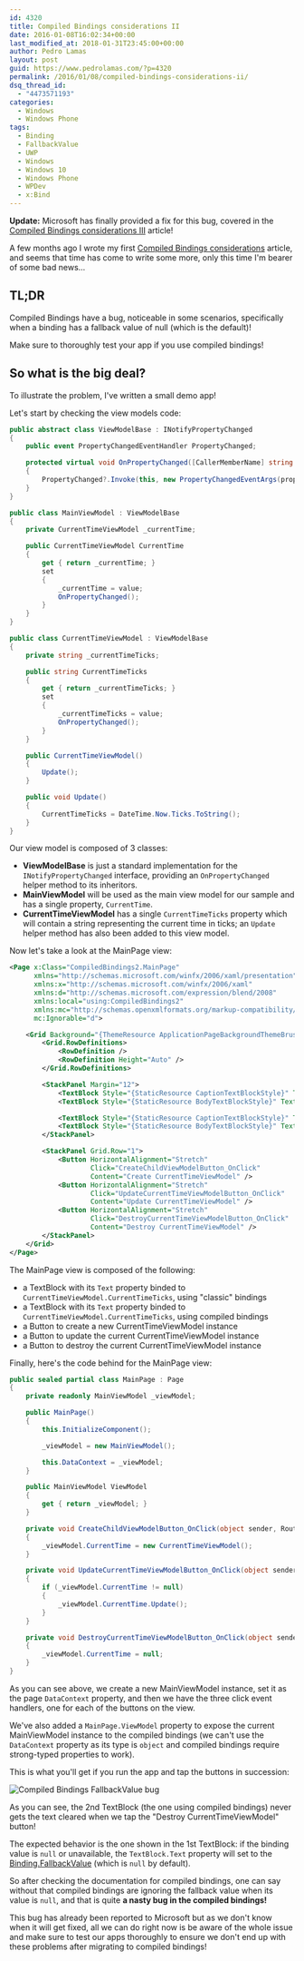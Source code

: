 ```yaml
---
id: 4320
title: Compiled Bindings considerations II
date: 2016-01-08T16:02:34+00:00
last_modified_at: 2018-01-31T23:45:00+00:00
author: Pedro Lamas
layout: post
guid: https://www.pedrolamas.com/?p=4320
permalink: /2016/01/08/compiled-bindings-considerations-ii/
dsq_thread_id:
  - "4473571193"
categories:
  - Windows
  - Windows Phone
tags:
  - Binding
  - FallbackValue
  - UWP
  - Windows
  - Windows 10
  - Windows Phone
  - WPDev
  - x:Bind
---
```

**Update:** Microsoft has finally provided a fix for this bug, covered in the [Compiled Bindings considerations III](https://www.pedrolamas.com/2018/01/31/compiled-bindings-considerations-iii/) article!

A few months ago I wrote my first [Compiled Bindings considerations](https://www.pedrolamas.com/2015/10/19/compiled-bindings-considerations/) article, and seems that time has come to write some more, only this time I'm bearer of some bad news...

## TL;DR

Compiled Bindings have a bug, noticeable in some scenarios, specifically when a binding has a fallback value of null (which is the default)!

Make sure to thoroughly test your app if you use compiled bindings!

## So what is the big deal?

To illustrate the problem, I've written a small demo app!

Let's start by checking the view models code:

```csharp
public abstract class ViewModelBase : INotifyPropertyChanged
{
    public event PropertyChangedEventHandler PropertyChanged;

    protected virtual void OnPropertyChanged([CallerMemberName] string propertyName = null)
    {
        PropertyChanged?.Invoke(this, new PropertyChangedEventArgs(propertyName));
    }
}

public class MainViewModel : ViewModelBase
{
    private CurrentTimeViewModel _currentTime;

    public CurrentTimeViewModel CurrentTime
    {
        get { return _currentTime; }
        set
        {
            _currentTime = value;
            OnPropertyChanged();
        }
    }
}

public class CurrentTimeViewModel : ViewModelBase
{
    private string _currentTimeTicks;

    public string CurrentTimeTicks
    {
        get { return _currentTimeTicks; }
        set
        {
            _currentTimeTicks = value;
            OnPropertyChanged();
        }
    }

    public CurrentTimeViewModel()
    {
        Update();
    }

    public void Update()
    {
        CurrentTimeTicks = DateTime.Now.Ticks.ToString();
    }
}
```

Our view model is composed of 3 classes:

 * **ViewModelBase** is just a standard implementation for the `INotifyPropertyChanged` interface, providing an `OnPropertyChanged` helper method to its inheritors.
 * **MainViewModel** will be used as the main view model for our sample and has a single property, `CurrentTime`.
 * **CurrentTimeViewModel** has a single `CurrentTimeTicks` property which will contain a string representing the current time in ticks; an `Update` helper method has also been added to this view model.

Now let's take a look at the MainPage view:

```xml
<Page x:Class="CompiledBindings2.MainPage"
      xmlns="http://schemas.microsoft.com/winfx/2006/xaml/presentation"
      xmlns:x="http://schemas.microsoft.com/winfx/2006/xaml"
      xmlns:d="http://schemas.microsoft.com/expression/blend/2008"
      xmlns:local="using:CompiledBindings2"
      xmlns:mc="http://schemas.openxmlformats.org/markup-compatibility/2006"
      mc:Ignorable="d">

    <Grid Background="{ThemeResource ApplicationPageBackgroundThemeBrush}">
        <Grid.RowDefinitions>
            <RowDefinition />
            <RowDefinition Height="Auto" />
        </Grid.RowDefinitions>

        <StackPanel Margin="12">
            <TextBlock Style="{StaticResource CaptionTextBlockStyle}" Text="Current Time Ticks (Binding)" />
            <TextBlock Style="{StaticResource BodyTextBlockStyle}" Text="{Binding CurrentTime.CurrentTimeTicks}" />

            <TextBlock Style="{StaticResource CaptionTextBlockStyle}" Text="Current Time Ticks (x:Bind)" />
            <TextBlock Style="{StaticResource BodyTextBlockStyle}" Text="{x:Bind ViewModel.CurrentTime.CurrentTimeTicks, Mode=OneWay}" />
        </StackPanel>

        <StackPanel Grid.Row="1">
            <Button HorizontalAlignment="Stretch"
                    Click="CreateChildViewModelButton_OnClick"
                    Content="Create CurrentTimeViewModel" />
            <Button HorizontalAlignment="Stretch"
                    Click="UpdateCurrentTimeViewModelButton_OnClick"
                    Content="Update CurrentTimeViewModel" />
            <Button HorizontalAlignment="Stretch"
                    Click="DestroyCurrentTimeViewModelButton_OnClick"
                    Content="Destroy CurrentTimeViewModel" />
        </StackPanel>
    </Grid>
</Page>
```

The MainPage view is composed of the following:

* a TextBlock with its `Text` property binded to `CurrentTimeViewModel.CurrentTimeTicks`, using "classic" bindings
* a TextBlock with its `Text` property binded to `CurrentTimeViewModel.CurrentTimeTicks`, using compiled bindings
* a Button to create a new CurrentTimeViewModel instance
* a Button to update the current CurrentTimeViewModel instance
* a Button to destroy the current CurrentTimeViewModel instance

Finally, here's the code behind for the MainPage view:

```csharp
public sealed partial class MainPage : Page
{
    private readonly MainViewModel _viewModel;

    public MainPage()
    {
        this.InitializeComponent();

        _viewModel = new MainViewModel();

        this.DataContext = _viewModel;
    }

    public MainViewModel ViewModel
    {
        get { return _viewModel; }
    }

    private void CreateChildViewModelButton_OnClick(object sender, RoutedEventArgs e)
    {
        _viewModel.CurrentTime = new CurrentTimeViewModel();
    }

    private void UpdateCurrentTimeViewModelButton_OnClick(object sender, RoutedEventArgs e)
    {
        if (_viewModel.CurrentTime != null)
        {
            _viewModel.CurrentTime.Update();
        }
    }

    private void DestroyCurrentTimeViewModelButton_OnClick(object sender, RoutedEventArgs e)
    {
        _viewModel.CurrentTime = null;
    }
}
```

As you can see above, we create a new MainViewModel instance, set it as the page `DataContext` property, and then we have the three click event handlers, one for each of the buttons on the view.

We've also added a `MainPage.ViewModel` property to expose the current MainViewModel instance to the compiled bindings (we can't use the `DataContext` property as its type is `object` and compiled bindings require strong-typed properties to work).

This is what you'll get if you run the app and tap the buttons in succession:

![Compiled Bindings FallbackValue bug](https://www.pedrolamas.com/wp-content/uploads/2016/01/Compiled-Bindings-FallbackValue-bug.gif)

As you can see, the 2nd TextBlock (the one using compiled bindings) never gets the text cleared when we tap the "Destroy CurrentTimeViewModel" button!

The expected behavior is the one shown in the 1st TextBlock: if the binding value is `null` or unavailable, the `TextBlock.Text` property will set to the [Binding.FallbackValue](https://msdn.microsoft.com/en-US/library/windows/apps/xaml/windows.ui.xaml.data.binding.fallbackvalue) (which is `null` by default).

So after checking the documentation for compiled bindings, one can say without that compiled bindings are ignoring the fallback value when its value is `null`, and that is quite **a nasty bug in the compiled bindings!**

This bug has already been reported to Microsoft but as we don't know when it will get fixed, all we can do right now is be aware of the whole issue and make sure to test our apps thoroughly to ensure we don't end up with these problems after migrating to compiled bindings!
